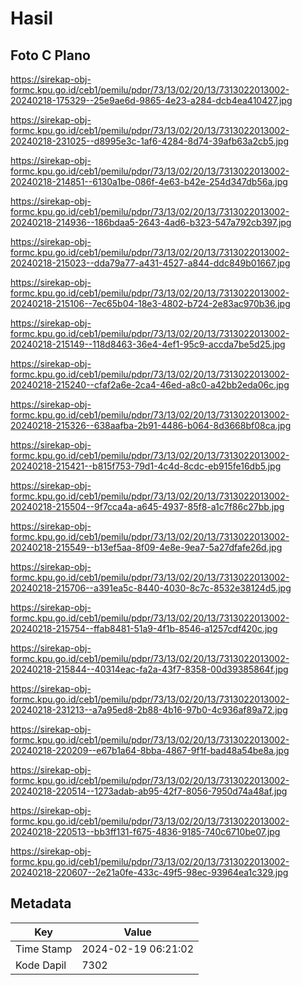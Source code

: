 # Hasil

## Foto C Plano

https://sirekap-obj-formc.kpu.go.id/ceb1/pemilu/pdpr/73/13/02/20/13/7313022013002-20240218-175329--25e9ae6d-9865-4e23-a284-dcb4ea410427.jpg

https://sirekap-obj-formc.kpu.go.id/ceb1/pemilu/pdpr/73/13/02/20/13/7313022013002-20240218-231025--d8995e3c-1af6-4284-8d74-39afb63a2cb5.jpg

https://sirekap-obj-formc.kpu.go.id/ceb1/pemilu/pdpr/73/13/02/20/13/7313022013002-20240218-214851--6130a1be-086f-4e63-b42e-254d347db56a.jpg

https://sirekap-obj-formc.kpu.go.id/ceb1/pemilu/pdpr/73/13/02/20/13/7313022013002-20240218-214936--186bdaa5-2643-4ad6-b323-547a792cb397.jpg

https://sirekap-obj-formc.kpu.go.id/ceb1/pemilu/pdpr/73/13/02/20/13/7313022013002-20240218-215023--dda79a77-a431-4527-a844-ddc849b01667.jpg

https://sirekap-obj-formc.kpu.go.id/ceb1/pemilu/pdpr/73/13/02/20/13/7313022013002-20240218-215106--7ec65b04-18e3-4802-b724-2e83ac970b36.jpg

https://sirekap-obj-formc.kpu.go.id/ceb1/pemilu/pdpr/73/13/02/20/13/7313022013002-20240218-215149--118d8463-36e4-4ef1-95c9-accda7be5d25.jpg

https://sirekap-obj-formc.kpu.go.id/ceb1/pemilu/pdpr/73/13/02/20/13/7313022013002-20240218-215240--cfaf2a6e-2ca4-46ed-a8c0-a42bb2eda06c.jpg

https://sirekap-obj-formc.kpu.go.id/ceb1/pemilu/pdpr/73/13/02/20/13/7313022013002-20240218-215326--638aafba-2b91-4486-b064-8d3668bf08ca.jpg

https://sirekap-obj-formc.kpu.go.id/ceb1/pemilu/pdpr/73/13/02/20/13/7313022013002-20240218-215421--b815f753-79d1-4c4d-8cdc-eb915fe16db5.jpg

https://sirekap-obj-formc.kpu.go.id/ceb1/pemilu/pdpr/73/13/02/20/13/7313022013002-20240218-215504--9f7cca4a-a645-4937-85f8-a1c7f86c27bb.jpg

https://sirekap-obj-formc.kpu.go.id/ceb1/pemilu/pdpr/73/13/02/20/13/7313022013002-20240218-215549--b13ef5aa-8f09-4e8e-9ea7-5a27dfafe26d.jpg

https://sirekap-obj-formc.kpu.go.id/ceb1/pemilu/pdpr/73/13/02/20/13/7313022013002-20240218-215706--a391ea5c-8440-4030-8c7c-8532e38124d5.jpg

https://sirekap-obj-formc.kpu.go.id/ceb1/pemilu/pdpr/73/13/02/20/13/7313022013002-20240218-215754--ffab8481-51a9-4f1b-8546-a1257cdf420c.jpg

https://sirekap-obj-formc.kpu.go.id/ceb1/pemilu/pdpr/73/13/02/20/13/7313022013002-20240218-215844--40314eac-fa2a-43f7-8358-00d39385864f.jpg

https://sirekap-obj-formc.kpu.go.id/ceb1/pemilu/pdpr/73/13/02/20/13/7313022013002-20240218-231213--a7a95ed8-2b88-4b16-97b0-4c936af89a72.jpg

https://sirekap-obj-formc.kpu.go.id/ceb1/pemilu/pdpr/73/13/02/20/13/7313022013002-20240218-220209--e67b1a64-8bba-4867-9f1f-bad48a54be8a.jpg

https://sirekap-obj-formc.kpu.go.id/ceb1/pemilu/pdpr/73/13/02/20/13/7313022013002-20240218-220514--1273adab-ab95-42f7-8056-7950d74a48af.jpg

https://sirekap-obj-formc.kpu.go.id/ceb1/pemilu/pdpr/73/13/02/20/13/7313022013002-20240218-220513--bb3ff131-f675-4836-9185-740c6710be07.jpg

https://sirekap-obj-formc.kpu.go.id/ceb1/pemilu/pdpr/73/13/02/20/13/7313022013002-20240218-220607--2e21a0fe-433c-49f5-98ec-93964ea1c329.jpg


## Metadata

| Key        | Value               |
| ---------- | ------------------- |
| Time Stamp | 2024-02-19 06:21:02 |
| Kode Dapil | 7302                |



